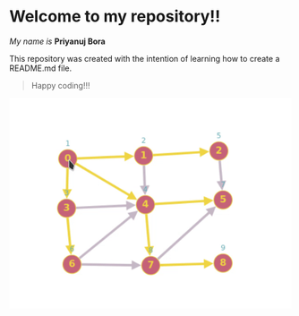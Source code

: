 # Welcome to my repository!!

_My name is_ **Priyanuj Bora**

This repository was created with the intention of learning how to create a README.md file.


> Happy coding!!!


![image](https://github.com/C0DER11101/DSA_revisit/blob/master/DSAcpp/Algorithms/Graphs/BFS.gif)
